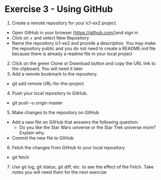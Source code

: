 # Exercise 3 - Using GitHub

1. Create a remote repository for your ic1-ex2 project.
  - Open GitHub in your browser (https://github.com/)and sign in
  - Click on + and select New Repository
  - Name the repository ic1-ex2 and provide a description. You may make the repository public and you do not need to create a README.md file because there is already a readme file in your local project
2. Click on the green Clone or Download button and copy the URL link to the clipboard. You will need it later
3. Add a remote bookmark to the repository.
  - git add remote URL-for-the-project
4. Push your local repository to GitHub.
  - git push –u origin master
5. Make changes to the repository on GitHub
  - Add a new file on GitHub that answers the following question:
	- Do you like the Star Wars universe or the Star Trek universe more? Explain why.
  - Commit the new file to GitHub
6. Fetch the changes from GitHub to your local repository
  - git fetch
7. Use git log, git status, git diff, etc. to see the effect of the Fetch. Take notes you will need them for the next exercise
